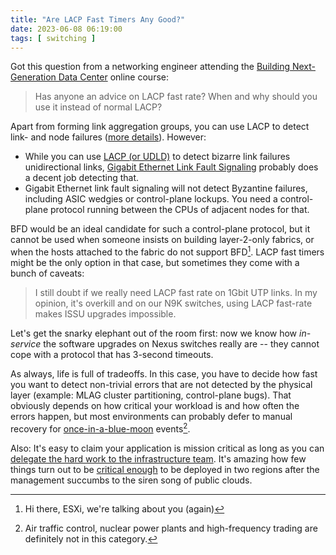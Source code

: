 ```yaml
---
title: "Are LACP Fast Timers Any Good?"
date: 2023-06-08 06:19:00
tags: [ switching ]
---
```

Got this question from a networking engineer attending the [Building Next-Generation Data Center](https://www.ipspace.net/Building_Next-Generation_Data_Center) online course:

> Has anyone an advice on LACP fast rate? When and why should you use it instead of normal LACP?

Apart from forming link aggregation groups, you can use LACP to detect link- and node failures ([more details](/2023/05/failure-detection-server-dual-homing.html)). However:
<!--more-->
* While you can use [LACP (or UDLD)](/2012/09/do-we-need-lacp-and-udld.html) to detect bizarre link failures unidirectional links, [Gigabit Ethernet Link Fault Signaling](/2020/11/detecting-network-failure.html) probably does a decent job detecting that.
* Gigabit Ethernet link fault signaling will not detect Byzantine failures, including ASIC wedgies or control-plane lockups. You need a control-plane protocol running between the CPUs of adjacent nodes for that.

BFD would be an ideal candidate for such a control-plane protocol, but it cannot be used when someone insists on building layer-2-only fabrics, or when the hosts attached to the fabric do not support BFD[^VMW]. LACP fast timers might be the only option in that case, but sometimes they come with a bunch of caveats:

[^VMW]: Hi there, ESXi, we're talking about you (again)

> I still doubt if we really need LACP fast rate on 1Gbit UTP links. In my opinion, it's overkill and on our N9K switches, using LACP fast-rate makes ISSU upgrades impossible.

Let's get the snarky elephant out of the room first: now we know how _in-service_ the software upgrades on Nexus switches really are -- they cannot cope with a protocol that has 3-second timeouts.

As always, life is full of tradeoffs. In this case, you have to decide how fast you want to detect non-trivial errors that are not detected by the physical layer (example: MLAG cluster partitioning, control-plane bugs). That obviously depends on how critical your workload is and how often the errors happen, but most environments can probably defer to manual recovery for [once-in-a-blue-moon](/2019/06/know-thy-environment-before-redesigning.html) events[^ATC].

Also: It's easy to claim your application is mission critical as long as you can [delegate the hard work to the infrastructure team](/2011/08/high-availability-fallacies.html). It's amazing how few things turn out to be [critical enough](/2016/04/high-availability-planning-identify.html) to be deployed in two regions after the management succumbs to the siren song of public clouds.

[^ATC]: Air traffic control, nuclear power plants and high-frequency trading are definitely not in this category.


